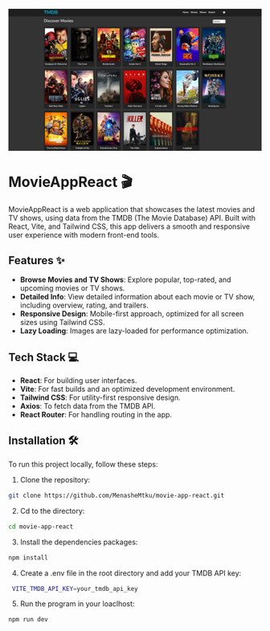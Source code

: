 ![Alt text](public/images/moviesPage.png)

# MovieAppReact 🎬

MovieAppReact is a web application that showcases the latest movies and TV shows, using data from the TMDB (The Movie Database) API. Built with React, Vite, and Tailwind CSS, this app delivers a smooth and responsive user experience with modern front-end tools.

## Features ✨

- **Browse Movies and TV Shows**: Explore popular, top-rated, and upcoming movies or TV shows.
- **Detailed Info**: View detailed information about each movie or TV show, including overview, rating, and trailers.
- **Responsive Design**: Mobile-first approach, optimized for all screen sizes using Tailwind CSS.
- **Lazy Loading**: Images are lazy-loaded for performance optimization.
<!-- - **Framer Motion Animations**: Smooth transitions and animations across the app. -->

## Tech Stack 💻

- **React**: For building user interfaces.
- **Vite**: For fast builds and an optimized development environment.
- **Tailwind CSS**: For utility-first responsive design.
- **Axios**: To fetch data from the TMDB API.
- **React Router**: For handling routing in the app.
<!-- - **Framer Motion**: For smooth animations.
- **React Player**: For rendering movie and TV show trailers.
- **React Circular Progress Bar**: For displaying ratings visually. -->

## Installation 🛠️

To run this project locally, follow these steps:

1. Clone the repository:

```bash
git clone https://github.com/MenasheMtku/movie-app-react.git
```

2. Cd to the directory:

```bash
cd movie-app-react
```

3. Install the dependencies packages:

```bash
npm install
```

4. Create a .env file in the root directory and add your TMDB API key:

```bash
 VITE_TMDB_API_KEY=your_tmdb_api_key
```

5. Run the program in your loaclhost:

```bash
npm run dev
```
